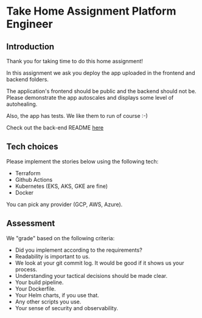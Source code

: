 # Take Home Assignment Platform Engineer


## Introduction

Thank you for taking time to do this home assignment! 

In this assignment we ask you deploy the app uploaded in the frontend and backend folders.

The application's frontend should be public and the backend should not be.
Please demonstrate the app autoscales and displays some level of autohealing.

Also, the app has tests. We like them to run of course :-)

Check out the back-end README [here](https://github.com/RoyalHaskoningDHV/take-home-assignment-platform-engineer/tree/master/backend)

## Tech choices

Please implement the stories below using the following tech:

- Terraform
- Github Actions
- Kubernetes (EKS, AKS, GKE are fine)
- Docker

You can pick any provider (GCP, AWS, Azure).

## Assessment

We "grade" based on the following criteria:

* Did you implement according to the requirements?
* Readability is important to us.
* We look at your git commit log. It would be good if it shows us your process.
* Understanding your tactical decisions should be made clear.
* Your build pipeline.
* Your Dockerfile.
* Your Helm charts, if you use that.
* Any other scripts you use.
* Your sense of security and observability.
